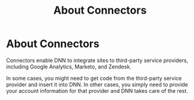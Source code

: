 ﻿---
uid: about-connectors
topic: about-connectors
locale: en
title: About Connectors
dnneditions: DNN Platform,Evoq Content,Evoq Engage
dnnversion: 09.02.00
---

# About Connectors

Connectors enable DNN to integrate sites to third-party service providers, including Google Analytics, Marketo, and Zendesk.

In some cases, you might need to get code from the third-party service provider and insert it into DNN. In other cases, you simply need to provide your account information for that provider and DNN takes care of the rest.
